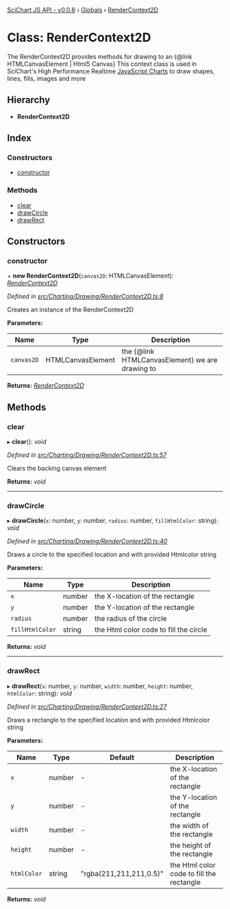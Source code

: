 [SciChart JS API - v0.0.6](../README.md) › [Globals](../globals.md) › [RenderContext2D](rendercontext2d.md)

# Class: RenderContext2D

The RenderContext2D provides methods for drawing to an {@link HTMLCanvasElement | Html5 Canvas}
This context class is used in SciChart's High Performance Realtime [JavaScript Charts](https://www.scichart.com/javascript-chart-features)
to draw shapes, lines, fills, images and more

## Hierarchy

* **RenderContext2D**

## Index

### Constructors

* [constructor](rendercontext2d.md#constructor)

### Methods

* [clear](rendercontext2d.md#clear)
* [drawCircle](rendercontext2d.md#drawcircle)
* [drawRect](rendercontext2d.md#drawrect)

## Constructors

###  constructor

\+ **new RenderContext2D**(`canvas2D`: HTMLCanvasElement): *[RenderContext2D](rendercontext2d.md)*

*Defined in [src/Charting/Drawing/RenderContext2D.ts:8](https://github.com/ABTSoftware/SciChart.Dev/blob/34ff3115c2/Web/src/SciChart/src/Charting/Drawing/RenderContext2D.ts#L8)*

Creates an instance of the RenderContext2D

**Parameters:**

Name | Type | Description |
------ | ------ | ------ |
`canvas2D` | HTMLCanvasElement | the {@link HTMLCanvasElement} we are drawing to  |

**Returns:** *[RenderContext2D](rendercontext2d.md)*

## Methods

###  clear

▸ **clear**(): *void*

*Defined in [src/Charting/Drawing/RenderContext2D.ts:57](https://github.com/ABTSoftware/SciChart.Dev/blob/34ff3115c2/Web/src/SciChart/src/Charting/Drawing/RenderContext2D.ts#L57)*

Clears the backing canvas element

**Returns:** *void*

___

###  drawCircle

▸ **drawCircle**(`x`: number, `y`: number, `radius`: number, `fillHtmlColor`: string): *void*

*Defined in [src/Charting/Drawing/RenderContext2D.ts:40](https://github.com/ABTSoftware/SciChart.Dev/blob/34ff3115c2/Web/src/SciChart/src/Charting/Drawing/RenderContext2D.ts#L40)*

Draws a circle to the specified location and with provided Htmlcolor string

**Parameters:**

Name | Type | Description |
------ | ------ | ------ |
`x` | number | the X-location of the rectangle |
`y` | number | the Y-location of the rectangle |
`radius` | number | the radius of the circle |
`fillHtmlColor` | string | the Html color code to fill the circle  |

**Returns:** *void*

___

###  drawRect

▸ **drawRect**(`x`: number, `y`: number, `width`: number, `height`: number, `htmlColor`: string): *void*

*Defined in [src/Charting/Drawing/RenderContext2D.ts:27](https://github.com/ABTSoftware/SciChart.Dev/blob/34ff3115c2/Web/src/SciChart/src/Charting/Drawing/RenderContext2D.ts#L27)*

Draws a rectangle to the specified location and with provided Htmlcolor string

**Parameters:**

Name | Type | Default | Description |
------ | ------ | ------ | ------ |
`x` | number | - | the X-location of the rectangle |
`y` | number | - | the Y-location of the rectangle |
`width` | number | - | the width of the rectangle |
`height` | number | - | the height of the rectangle |
`htmlColor` | string | "rgba(211,211,211,0.5)" | the Html color code to fill the rectangle  |

**Returns:** *void*
